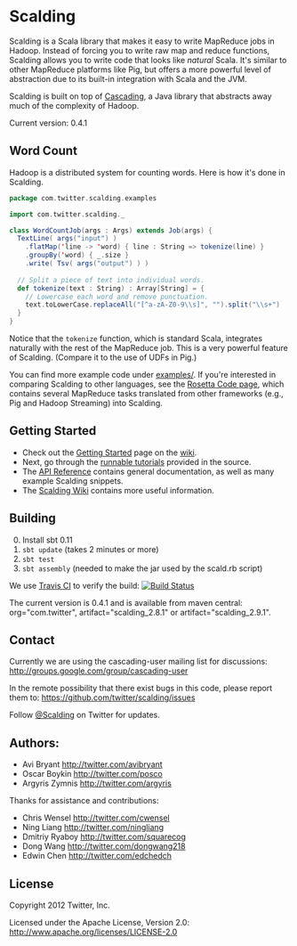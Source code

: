 # Scalding

Scalding is a Scala library that makes it easy to write MapReduce jobs in Hadoop. Instead of forcing you to write raw map and reduce functions, Scalding allows you to write code that looks like *natural* Scala. It's similar to other MapReduce platforms like Pig, but offers a more powerful level of abstraction due to its built-in integration with Scala and the JVM.

Scalding is built on top of [Cascading](http://www.cascading.org/), a Java library that abstracts away much of the complexity of Hadoop.

Current version: 0.4.1

## Word Count

Hadoop is a distributed system for counting words. Here is how it's done in Scalding.

```scala
package com.twitter.scalding.examples

import com.twitter.scalding._

class WordCountJob(args : Args) extends Job(args) {
  TextLine( args("input") )
    .flatMap('line -> 'word) { line : String => tokenize(line) }
    .groupBy('word) { _.size }
    .write( Tsv( args("output") ) )
    
  // Split a piece of text into individual words.
  def tokenize(text : String) : Array[String] = {
    // Lowercase each word and remove punctuation.
    text.toLowerCase.replaceAll("[^a-zA-Z0-9\\s]", "").split("\\s+")
  }    
}
```

Notice that the `tokenize` function, which is standard Scala, integrates naturally with the rest of the MapReduce job. This is a very powerful feature of Scalding. (Compare it to the use of UDFs in Pig.)

You can find more example code under [examples/](https://github.com/twitter/scalding/tree/master/src/main/scala/com/twitter/scalding/examples). If you're interested in comparing Scalding to other languages, see the [Rosetta Code page](https://github.com/twitter/scalding/wiki/Rosetta-Code), which contains several MapReduce tasks translated from other frameworks (e.g., Pig and Hadoop Streaming) into Scalding.

## Getting Started

* Check out the [Getting Started](https://github.com/twitter/scalding/wiki/Getting-Started) page on the [wiki](https://github.com/twitter/scalding/wiki).
* Next, go through the [runnable tutorials](https://github.com/twitter/scalding/tree/master/tutorial) provided in the source.
* The [API Reference](https://github.com/twitter/scalding/wiki/API-Reference) contains general documentation, as well as many example Scalding snippets.
* The [Scalding Wiki](https://github.com/twitter/scalding/wiki) contains more useful information.

## Building
0. Install sbt 0.11
1. ```sbt update``` (takes 2 minutes or more)
2. ```sbt test```
3. ```sbt assembly``` (needed to make the jar used by the scald.rb script)

We use [Travis CI](http://travis-ci.org/) to verify the build:
[![Build Status](https://secure.travis-ci.org/twitter/scalding.png)](http://travis-ci.org/twitter/scalding)

The current version is 0.4.1 and is available from maven central: org="com.twitter",
artifact="scalding_2.8.1" or artifact="scalding_2.9.1".

## Contact

Currently we are using the cascading-user mailing list for discussions:
<http://groups.google.com/group/cascading-user>

In the remote possibility that there exist bugs in this code, please report them to:
<https://github.com/twitter/scalding/issues>

Follow [@Scalding](http://twitter.com/scalding) on Twitter for updates.

## Authors:
* Avi Bryant <http://twitter.com/avibryant>
* Oscar Boykin <http://twitter.com/posco>
* Argyris Zymnis <http://twitter.com/argyris>

Thanks for assistance and contributions:

* Chris Wensel <http://twitter.com/cwensel>
* Ning Liang <http://twitter.com/ningliang>
* Dmitriy Ryaboy <http://twitter.com/squarecog>
* Dong Wang <http://twitter.com/dongwang218>
* Edwin Chen <http://twitter.com/edchedch>

## License
Copyright 2012 Twitter, Inc.

Licensed under the Apache License, Version 2.0: http://www.apache.org/licenses/LICENSE-2.0
